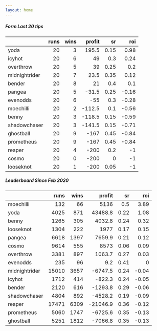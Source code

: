 ```yaml
---   
layout: home   
---   
```



##### Form Last 20 tips   

|               |   runs |   wins |   profit |   sr |   roi |
|:--------------|-------:|-------:|---------:|-----:|------:|
| yoda          |     20 |      3 |    195.5 | 0.15 |  0.98 |
| icyhot        |     20 |      6 |     49   | 0.3  |  0.24 |
| overthrow     |     20 |      5 |     39   | 0.25 |  0.2  |
| midnightrider |     20 |      7 |     23.5 | 0.35 |  0.12 |
| bender        |     20 |      8 |     21   | 0.4  |  0.1  |
| pangea        |     20 |      5 |    -31.5 | 0.25 | -0.16 |
| evenodds      |     20 |      6 |    -55   | 0.3  | -0.28 |
| moechilli     |     20 |      2 |   -112.5 | 0.1  | -0.56 |
| benny         |     20 |      3 |   -118.5 | 0.15 | -0.59 |
| shadowchaser  |     20 |      3 |   -141.5 | 0.15 | -0.71 |
| ghostball     |     20 |      9 |   -167   | 0.45 | -0.84 |
| prometheus    |     20 |      9 |   -167   | 0.45 | -0.84 |
| reaper        |     20 |      4 |   -200   | 0.2  | -1    |
| cosmo         |     20 |      0 |   -200   | 0    | -1    |
| looseknot     |     20 |      1 |   -200   | 0.05 | -1    |

##### Leaderboard Since Feb 2020   

|               |   runs |   wins |   profit |   sr |   roi |
|:--------------|-------:|-------:|---------:|-----:|------:|
| moechilli     |    132 |     66 |   5136   | 0.5  |  3.89 |
| yoda          |   4025 |    871 |  43488.8 | 0.22 |  1.08 |
| benny         |   1265 |    305 |   4032.8 | 0.24 |  0.32 |
| looseknot     |   1304 |    222 |   1977   | 0.17 |  0.15 |
| pangea        |   6618 |   1397 |   7659.9 | 0.21 |  0.12 |
| cosmo         |   9614 |    555 |   8573   | 0.06 |  0.09 |
| overthrow     |   3381 |    897 |   1063.7 | 0.27 |  0.03 |
| evenodds      |    235 |     96 |      9.2 | 0.41 |  0    |
| midnightrider |  15010 |   3657 |  -6747.5 | 0.24 | -0.04 |
| icyhot        |   1712 |    414 |   -822.3 | 0.24 | -0.05 |
| bender        |   2120 |    616 |  -1293.8 | 0.29 | -0.06 |
| shadowchaser  |   4804 |    892 |  -4528.2 | 0.19 | -0.09 |
| reaper        |  17471 |   6309 | -21046.9 | 0.36 | -0.12 |
| prometheus    |   5060 |   1747 |  -6725.6 | 0.35 | -0.13 |
| ghostball     |   5251 |   1812 |  -7066.8 | 0.35 | -0.13 |